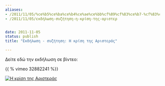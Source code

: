 ```yaml
---
aliases:
- /2011/11/05/%ce%b5%ce%ba%ce%b4%ce%ae%ce%bb%cf%89%cf%83%ce%b7-%cf%83%cf%85%ce%b6%ce%ae%cf%84%ce%b7%cf%83%ce%b7-%ce%b7-%ce%ba%cf%81%ce%af%cf%83%ce%b7-%cf%84%ce%b7%cf%82-%ce%b1%cf%81%ce%b9%cf%83%cf%84%ce%b5%cf%81
- /2011/11/05/εκδήλωση-συζήτηση-η-κρίση-της-αριστερ


date: 2011-11-05
status: publish
title: "Εκδήλωση - συζήτηση: Η κρίση της Αριστεράς"

---
```

Δείτε εδώ την εκδήλωση σε βίντεο:

{{ % vimeo 32882241 %}}

[![](%7B%7B%20site.baseurl%20%7D%7D/assets/LEFT-CRISIS.jpg "Η κρίση της Αριστεράς")](http://thessaloniki.platypus1917.org/wp-content/uploads/2011/11/LEFT-CRISIS.jpg)
